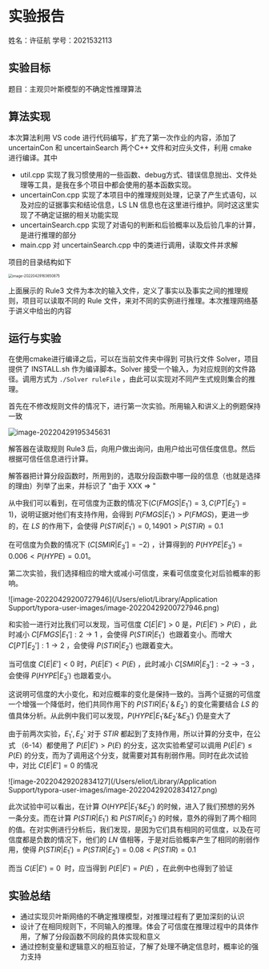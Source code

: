 # 实验报告

姓名：许征航		学号：2021532113

## 实验目标

题目：主观贝叶斯模型的不确定性推理算法

## 算法实现

本次算法利用 VS code 进行代码编写，扩充了第一次作业的内容，添加了 uncertainCon 和 uncertainSearch 两个C++ 文件和对应头文件，利用 cmake 进行编译。其中

- util.cpp 实现了我习惯使用的一些函数、debug方式、错误信息抛出、文件处理等工具，是我在多个项目中都会使用的基本函数实现。
- uncertainCon.cpp 实现了本项目中的推理规则处理，记录了产生式语句，以及对应的证据事实和结论信息，LS LN 信息也在这里进行维护。同时这这里实现了不确定证据的相关功能实现
- uncertainSearch.cpp 实现了对语句的判断和后验概率以及后验几率的计算，是进行推理的部分
- main.cpp 对 uncertainSearch.cpp 中的类进行调用，读取文件并求解

项目的目录结构如下

<img src="/Users/eliot/Library/Application Support/typora-user-images/image-20220429163650875.png" alt="image-20220429163650875" style="zoom:50%;" />

上面展示的 Rule3 文件为本次的输入文件，定义了事实以及事实之间的推理规则，项目可以读取不同的 Rule 文件，来对不同的实例进行推理。本次推理网络基于讲义中给出的内容

## 运行与实验

在使用cmake进行编译之后，可以在当前文件夹中得到 可执行文件 Solver，项目提供了 INSTALL.sh 作为编译脚本。Solver 接受一个输入，为对应规则的文件路径。调用方式为 `./Solver ruleFile` ，由此可以实现对不同产生式规则集合的推理。

首先在不修改规则文件的情况下，进行第一次实验。所用输入和讲义上的例题保持一致

<img src="/Users/eliot/Library/Application Support/typora-user-images/image-20220429195345631.png" alt="image-20220429195345631"/>

解答器在读取规则 Rule3 后，向用户做出询问，由用户给出可信任度信息。然后根据可信任信息进行计算。

解答器把计算分段函数时，所用到的，选取分段函数中哪一段的信息（也就是选择的理由）列举了出来，并标识了 "由于 XXX => "

从中我们可以看到，在可信度为正数的情况下($C(FMGS | E_1') = 3, C(PT | E_2') = 1$)，说明证据对他们有支持作用，会得到 $P(FMGS|E_1') > P(FMGS)$，更进一步的，在 $LS$ 的作用下，会使得 $P(STIR|E_1') = 0,14901 > P(STIR) = 0.1$ 

在可信度为负数的情况下 ($C[SMIR|E_3'] = -2$) ，计算得到的 $P(HYPE|E_3') = 0.006 < P(HYPE) = 0.01$。



第二次实验，我们选择相应的增大或减小可信度，来看可信度变化对后验概率的影响。

![image-20220429200727946](/Users/eliot/Library/Application Support/typora-user-images/image-20220429200727946.png)

和实验一进行对比我们可以发现，当可信度 $C[E|E']>0$ 是，$P(E|E') > P(E)$ ，此时减小 $C[FMGS|E_1']: 2\to1$ ，会使得 $P(STIR|E_1')$  也跟着变小。而增大  $C[PT|E_2']:1\to2$ ，会使得 $P(STIR | E_2')$ 也跟着变大。

当可信度 $C[E|E'] < 0$ 时，$P(E|E') < P(E)$ ，此时减小 $C[SMIR|E_3']: -2\to -3$ ，会使得 $P(HYPE|E_3')$  也跟着变小。

这说明可信度的大小变化，和对应概率的变化是保持一致的。当两个证据的可信度一个增强一个降低时，他们共同作用下的 $P(STIR | E_1' \,\&\, E_2')$ 的变化需要结合 $LS$ 的值具体分析。从此例中我们可以发现，$P(HYPE|E_1' \& E_2' \& E_3')$ 仍是变大了



由于前两次实验，$E_1', E_2'$ 对于 $STIR$ 都起到了支持作用，所以计算的分支中，在公式 （6-14）都使用了 $P(E|E') > P(E)$ 的分支，这次实验希望可以调用 $P(E|E') \le P(E)$ 的分支，而为了调用这个分支，就需要对其有削弱作用。同时在此次试验中，对比 $C[E|E'] = 0$ 的情况

![image-20220429202834127](/Users/eliot/Library/Application Support/typora-user-images/image-20220429202834127.png)

此次试验中可以看出，在计算 $O(HYPE | E_1' \& E_2')$ 的时候，进入了我们预想的另外一条分支。而在计算 $P(STIR|E_1')$ 和 $P(STIR|E_2')$ 的时候，意外的得到了两个相同的值。在对实例进行分析后，我们发现，是因为它们具有相同的可信度，以及在可信度都是负数的情况下，他们的 $LN$ 值相等，于是对后验概率产生了相同的削弱作用，使得 $P(STIR|E_1') = P(STIR|E_2') = 0.08 < P(STIR) = 0.1$ 

而当 $C(E|E') = 0$  时，应当得到 $P(E|E') = P(E)$ ，在此例中也得到了验证

## 实验总结

- 通过实现贝叶斯网络的不确定推理模型，对推理过程有了更加深刻的认识
- 设计了在相同规则下，不同输入的推理。体会了可信度在推理过程中的具体作用，了解了分段函数不同段的具体实现和意义
- 通过控制变量和逻辑意义的相互验证，了解了处理不确定信息时，概率论的强力支持
